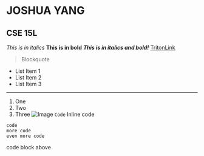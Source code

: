 # JOSHUA YANG
## CSE 15L
*This is in italics*
**This is in bold**
***This is in italics and bold!***
[TritonLink](https://act.ucsd.edu/myTritonlink20/display.htm)
> Blockquote
* List Item 1
* List Item 2
* List Item 3
---
1. One
2. Two
3. Three
![Image](https://ucsdnews.ucsd.edu/news_uploads/Resized_Geisel_Library_08.31.jpg)
`Code` Inline code
```
code
more code
even more code
```
code block above

